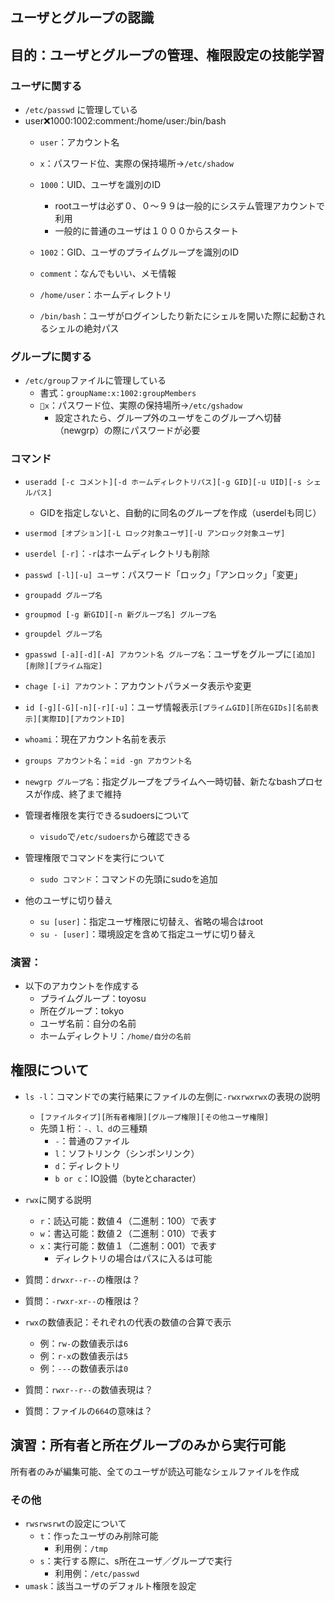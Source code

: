 ## ユーザとグループの認識



## 目的：ユーザとグループの管理、権限設定の技能学習



### ユーザに関する

- `/etc/passwd` に管理している
- user:x:1000:1002:comment:/home/user:/bin/bash
  - `user`：アカウント名
  - `x`：パスワード位、実際の保持場所→`/etc/shadow`
  - `1000`：UID、ユーザを識別のID
    - rootユーザは必ず０、０〜９９は一般的にシステム管理アカウントで利用
    - 一般的に普通のユーザは１０００からスタート



  - `1002`：GID、ユーザのプライムグループを識別のID
  - `comment`：なんでもいい、メモ情報
  - `/home/user`：ホームディレクトリ
  - `/bin/bash`：ユーザがログインしたり新たにシェルを開いた際に起動されるシェルの絶対パス



### グループに関する

- `/etc/group`ファイルに管理している
  - 書式：`groupName:x:1002:groupMembers`
  - `x`：パスワード位、実際の保持場所→`/etc/gshadow`
    - 設定されたら、グループ外のユーザをこのグループへ切替（newgrp）の際にパスワードが必要



### コマンド

- `useradd [-c コメント][-d ホームディレクトリパス][-g GID][-u UID][-s シェルパス]`
  - GIDを指定しないと、自動的に同名のグループを作成（userdelも同じ）
- `usermod [オプション][-L ロック対象ユーザ][-U アンロック対象ユーザ]`
- `userdel [-r]`：`-r`はホームディレクトリも削除
- `passwd [-l][-u] ユーザ`：パスワード「ロック」「アンロック」「変更」



- `groupadd グループ名`
- `groupmod [-g 新GID][-n 新グループ名] グループ名`
- `groupdel グループ名`
- `gpasswd [-a][-d][-A] アカウント名 グループ名`：ユーザをグループに`[追加][削除][プライム指定]`



- `chage [-i] アカウント`：アカウントパラメータ表示や変更
- `id [-g][-G][-n][-r][-u]`：ユーザ情報表示`[プライムGID][所在GIDs][名前表示][実際ID][アカウントID]`
- `whoami`：現在アカウント名前を表示
- `groups アカウント名`：=`id -gn アカウント名`
- `newgrp グループ名`：指定グループをプライムへ一時切替、新たなbashプロセスが作成、終了まで維持



- 管理者権限を実行できるsudoersについて
  - `visudo`で`/etc/sudoers`から確認できる
- 管理権限でコマンドを実行について
  - `sudo コマンド`：コマンドの先頭にsudoを追加
- 他のユーザに切り替え
  - `su [user]`：指定ユーザ権限に切替え、省略の場合はroot
  - `su - [user]`：環境設定を含めて指定ユーザに切り替え



### 演習：

- 以下のアカウントを作成する
  - プライムグループ：toyosu
  - 所在グループ：tokyo
  - ユーザ名前：自分の名前
  - ホームディレクトリ：`/home/自分の名前`



## 権限について



- `ls -l`：コマンドでの実行結果にファイルの左側に`-rwxrwxrwx`の表現の説明
  - `[ファイルタイプ][所有者権限][グループ権限][その他ユーザ権限]`
  - 先頭１桁：`-、l、d`の三種類
    - `-`：普通のファイル
    - `l`：ソフトリンク（シンポンリンク）
    - `d`：ディレクトリ
    - `b or c`：IO設備（byteとcharacter）



- `rwx`に関する説明
  - `r`：読込可能：数値４（二進制：100）で表す
  - `w`：書込可能：数値２（二進制：010）で表す
  - `x`：実行可能：数値１（二進制：001）で表す
    - ディレクトリの場合はパスに入るは可能
- 質問：`drwxr--r--`の権限は？
- 質問：`-rwxr-xr--`の権限は？



- `rwx`の数値表記：それぞれの代表の数値の合算で表示
  - 例：`rw-`の数値表示は`6`
  - 例：`r-x`の数値表示は`5`
  - 例：`---`の数値表示は`0`
- 質問：`rwxr--r--`の数値表現は？
- 質問：ファイルの`664`の意味は？



## 演習：所有者と所在グループのみから実行可能  
所有者のみが編集可能、全てのユーザが読込可能なシェルファイルを作成



### その他

- `rwsrwsrwt`の設定について
  - `t`：作ったユーザのみ削除可能
    - 利用例：`/tmp`
  - `s`：実行する際に、s所在ユーザ／グループで実行
    - 利用例：`/etc/passwd`
- `umask`：該当ユーザのデフォルト権限を設定